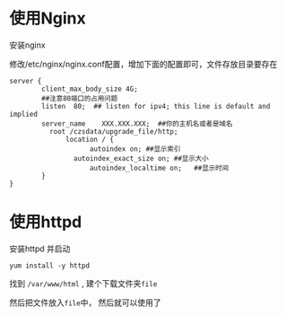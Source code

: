 # 使用Nginx

安装nginx

修改/etc/nginx/nginx.conf配置，增加下面的配置即可，文件存放目录要存在

```
server {
        client_max_body_size 4G;
        ##注意80端口的占用问题
        listen  80;  ## listen for ipv4; this line is default and implied 
        server_name    XXX.XXX.XXX;  ##你的主机名或者是域名
	      root /czsdata/upgrade_file/http;
	          location / {
		            autoindex on; ##显示索引
                autoindex_exact_size on; ##显示大小
		            autoindex_localtime on;   ##显示时间
        }
}
```

# 使用httpd

安装httpd 并启动

```
yum install -y httpd
```

找到 `/var/www/html` , 建个下载文件夹`file`

然后把文件放入`file`中， 然后就可以使用了
